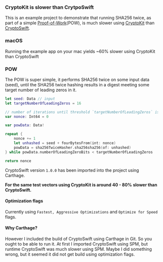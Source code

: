 ### CryptoKit is slower than CrytpoSwift
This is an example project to demonstrate that running SHA256 twice, as part of a simple [Proof-of-Work](https://en.wikipedia.org/wiki/Proof_of_work)(POW), is much slower using [CryptoKit](https://developer.apple.com/documentation/cryptokit/sha256) than [CryptoSwift](https://github.com/krzyzanowskim/CryptoSwift).

### macOS
Running the example app on your mac yields ~60% slower using CryptoKit than CryptoSwift

### POW
The POW is super simple, it performs SHA256 twice on some input data (seed), until the SHA256 twice hashing results in a digest meeting some target number of leading zeros in it.

```swift
let seed: Data // input
let targetNumberOfLeadingZeros = 16

// number of iterations until threshold `targetNumberOfLeadingZeros` is met.
var nonce: Int64 = 0

var powData: Data!

repeat {
    nonce += 1
    let unhashed = seed + fourBytesFrom(int: nonce)
    powData = sha256TwiceHasher.sha256sha256(of: unhashed)
} while powData.numberOfLeadingZeroBits < targetNumberOfLeadingZeros

return nonce 
```

CryptoSwift version `1.0.0` has been imported into the project using Carthage.

**For the same test vectors using CryptoKit is around 40 - 80% slower than CryptoSwift.**

#### Optimization flags
Currently using `Fastest, Aggressive Optimizations` and `Optimize for Speed` flags.

#### Why Carthage?
However I included the build of CryptoSwift using Carthage in Git. So you ought to be able to run it. At first I imported CryptoSwift using SPM, but runtime CryptoSwift was much slower using SPM. Maybe I did something wrong, but it seemed it did not get build using optimization flags.
